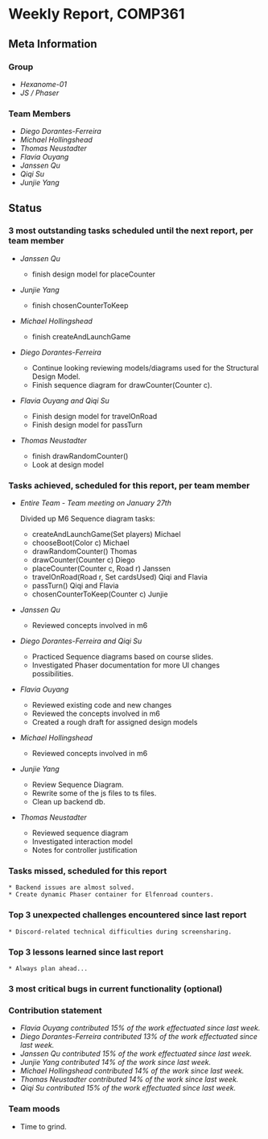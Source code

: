 # Weekly Report, COMP361

## Meta Information

### Group

 * *Hexanome-01*
 * *JS / Phaser*

### Team Members

 * *Diego Dorantes-Ferreira*
 * *Michael Hollingshead*
 * *Thomas Neustadter*
 * *Flavia Ouyang*
 * *Janssen Qu*
 * *Qiqi Su*
 * *Junjie Yang*

## Status

### 3 most outstanding tasks scheduled until the next report, per team member

* *Janssen Qu*
    * finish design model for placeCounter
  
 * *Junjie Yang*
   * finish chosenCounterToKeep
 
 * *Michael Hollingshead*
   * finish createAndLaunchGame

* *Diego Dorantes-Ferreira*
    * Continue looking reviewing models/diagrams used for the Structural Design Model.
    * Finish sequence diagram for drawCounter(Counter c).

 * *Flavia Ouyang and Qiqi Su*
    * Finish design model for travelOnRoad
    * Finish design model for passTurn

 * *Thomas Neustadter*
    * finish drawRandomCounter()
    * Look at design model


### Tasks achieved, scheduled for this report, per team member

* *Entire Team - Team meeting on January 27th*
    
   Divided up M6 Sequence diagram tasks:
    * createAndLaunchGame(Set<Player> players) Michael
    * chooseBoot(Color c) Michael
    * drawRandomCounter() Thomas
    * drawCounter(Counter c) Diego
    * placeCounter(Counter c, Road r) Janssen
    * travelOnRoad(Road r, Set<Card> cardsUsed) Qiqi and Flavia
    * passTurn() Qiqi and Flavia
    * chosenCounterToKeep(Counter c) Junjie
    

* *Janssen Qu*
    * Reviewed concepts involved in m6
    
* *Diego Dorantes-Ferreira and Qiqi Su*
    * Practiced Sequence diagrams based on course slides.
    * Investigated Phaser documentation for more UI changes possibilities.

 * *Flavia Ouyang*
    * Reviewed existing code and new changes
    * Reviewed the concepts involved in m6
    * Created a rough draft for assigned design models
 
 * *Michael Hollingshead*
    * Reviewed concepts involved in m6
    
 * *Junjie Yang*
    * Review Sequence Diagram.
    * Rewrite some of the js files to ts files.
    * Clean up backend db.

 * *Thomas Neustadter*
    * Reviewed sequence diagram
    * Investigated interaction model
    * Notes for controller justification

### Tasks missed, scheduled for this report

    * Backend issues are almost solved.
    * Create dynamic Phaser container for Elfenroad counters.

### Top 3 unexpected challenges encountered since last report

    * Discord-related technical difficulties during screensharing.

### Top 3 lessons learned since last report

    * Always plan ahead...

### 3 most critical bugs in current functionality (optional)


### Contribution statement

 * *Flavia Ouyang contributed 15% of the work effectuated since last week.*
 * *Diego Dorantes-Ferreira contributed 13% of the work effectuated since last week.*
 * *Janssen Qu contributed 15% of the work effectuated since last week.*
 * *Junjie Yang contributed 14% of the work since last week.*
 * *Michael Hollingshead contributed 14% of the work since last week.*
 * *Thomas Neustadter contributed 14% of the work since last week.*
 * *Qiqi Su contributed 15% of the work effectuated since last week.*

### Team moods

 * Time to grind.
